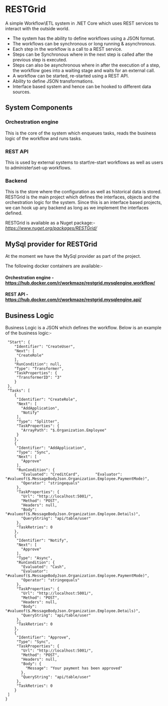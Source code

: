 # RESTGrid

A simple Workflow\ETL system in .NET Core which uses REST services to interact with the outside world.

+ The system has the ability to define workflows using a JSON format. 
+ The workflows can be synchronous or long running & asynchronous.
+ Each step in the workflow is a call to a REST service.
+ Steps can be Synchronous where in the next step is called after the previous step is executed.
+ Steps can also be asynchronous where in after the execution of a step, the workflow goes into a waiting stage and waits for an external call.
+ A workflow can be started, re-started using a REST API.
+ Ability to define JSON transformations.
+ Interface based system and hence can be hooked to different data sources.

## System Components

### Orchestration engine 
This is the core of the system which enqueues tasks, reads the business logic of the workflow and runs tasks.

### REST API 
This is used by external systems to start\re-start workflows as well as users to administer\set-up workflows.

### Backend 
This is the store where the configuration as well as historical data is stored.
RESTGrid is the main project which defines the interfaces, objects and the orchestration logic for the system. Since this is an interface based projects, we can hook up any backend as long as we implement the interfaces defined.

RESTGrid is available as a Nuget package:-
 *https://www.nuget.org/packages/RESTGrid/*
## MySql provider for RESTGrid

At the moment we have the MySql provider as part of the project.

The following docker containers are available:-
 #### Orchestration engine - https://hub.docker.com/r/workmaze/restgrid.mysqlengine.workflow/
 #### REST API - https://hub.docker.com/r/workmaze/restgrid.mysqlengine.api/

## Business Logic
Business Logic is a JSON which defines the workflow. Below is an example of the business logic:-

```{
 "Start": {
    "Identifier": "CreateUser",
    "Next": [
     "CreateRole"
    ],
    "RunCondition": null,
    "Type": "Transformer",
    "TaskProperties": {
     "TransformerID": "3"
    }
 },
 "Tasks": [
    {
     "Identifier": "CreateRole",
     "Next": [
       "AddApplication",
       "Notify"
     ],
     "Type": "Splitter",
     "TaskProperties": {
       "ArrayPath": "$.Organization.Employee"
     }
    },
    {
     "Identifier": "AddApplication",
     "Type": "Sync",
     "Next": [
       "Approve"
     ],
     "RunCondition": {
       "Evaluated": "CreditCard",       "Evaluator": "#valueof($.MessageBodyJson.Organization.Employee.PaymentMode)",
       "Operator": "stringequals"
     },
     "TaskProperties": {
       "Url": "http://localhost:5001/",
       "Method": "POST",
       "Headers": null,
       "Body": "#valueof($.MessageBodyJson.Organization.Employee.Details)",
       "QueryString": "api/table/user"
     },
     "TaskRetries": 0
    },
    {
     "Identifier": "Notify",
     "Next": [
       "Approve"
     ],
     "Type": "Async",
     "RunCondition": {
       "Evaluated": "Cash",
       "Evaluator": "#valueof($.MessageBodyJson.Organization.Employee.PaymentMode)",
       "Operator": "stringequals"
     },
     "TaskProperties": {
       "Url": "http://localhost:5001/",
       "Method": "POST",
       "Headers": null,
       "Body": "#valueof($.MessageBodyJson.Organization.Employee.Details)",
       "QueryString": "api/table/user"
     },
     "TaskRetries": 0
    },
    {
     "Identifier": "Approve",
     "Type": "Sync",
     "TaskProperties": {
       "Url": "http://localhost:5001/",
       "Method": "POST",
       "Headers": null,
       "Body": {
         "Message": "Your payment has been approved"
       },
       "QueryString": "api/table/user"
     },
     "TaskRetries": 0
    }
 ]
}
```

